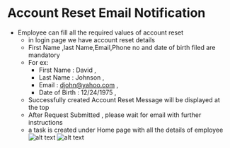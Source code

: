 Account Reset Email Notification
=========
- Employee can fill all the required values of account reset 
    - in login page we have account reset details
    - First Name ,last Name,Email,Phone no and date of birth filed are mandatory  
    - For ex:
        - First Name : David ,
        - Last Name : Johnson ,
        - Email : djohn@yahoo.com ,
        - Date of Birth : 12/24/1975 ,
    - Successfully created Account Reset Message will be displayed at the top
    - After  Request Submitted , please wait for email with further instructions
    - a task is created under Home page with all the details of employee 
![alt text](../images/account-reset-task.png "Account Reset")
![alt text](../images/accountreset-task.png "Account Reset")